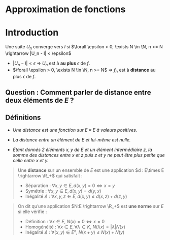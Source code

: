 # Approximation de fonctions

# Introduction

Une suite $U_n$ converge vers $l$ si $\forall \epsilon > 0, \exists N \in \N, n >= N \rightarrow |U_n - l| < \epsilon$

-   $|U_n - l| < \epsilon$ => $U_n$ est à **au plus** $\epsilon$ de $f$.
-   $\forall \epsilon > 0, \exists N \in \N, n >= N$  => $f_n$ est à **distance** au plus $\epsilon$ de $f$.



## Question : Comment parler de distance entre deux éléments de $E$ ?

## Définitions

-   *Une distance est une fonction sur $E \times E$ à valeurs positives.*

-   *La distance entre un élément de $E$ et lui-même est nulle.*
-   *Étant donnés 2 éléments $x, y$ de E et un élément intermédiaire $z$, la somme des distances entre $x$ et $z$ puis $z$ et $y$ ne peut être plus petite que celle entre $x$ et $y$.*

>   Une **distance** sur un ensemble de $E$ est une application $d : E\times E \rightarrow \R_+$ qui satisfait :
>
>   -   Séparation : $\forall x,y \in E, d(x,y) = 0 \Leftrightarrow x = y$
>   -   Symétrie : $\forall x,y \in E, d(x,y) = d(y,x)$
>   -   Inégalité $\Delta$ : $\forall x,y,z \in E, d(x,y) \leq d(x,z) + d(z,y)$



>   On dit qu’une application $N:E \rightarrow \R_+$ est **une norme** sur $E$ si elle vérifie :
>
>   -   Définition : $\forall x \in E$, $N(x) = 0 \Leftrightarrow x = 0$
>   -   Homogénéité : $\forall x \in E, \forall \lambda \in K$, $N(\lambda x) = |\lambda|N(x)$
>   -   Inégalité $\Delta$ : $\forall (x,y) \in E²$, $N(x+y) \leq N(x) + N(y)$

